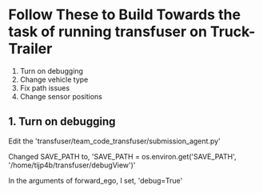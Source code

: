 # Follow These to Build Towards the task of running transfuser on Truck-Trailer
  1.  Turn on debugging
  2.  Change vehicle type
  3.  Fix path issues
  4.  Change sensor positions

## 1.  Turn on debugging

Edit the 'transfuser/team_code_transfuser/submission_agent.py'

Changed SAVE_PATH to, 'SAVE_PATH = os.environ.get('SAVE_PATH', '/home/tijp4b/transfuser/debugView')'

In the arguments of forward_ego, I set, 'debug=True'
